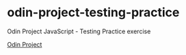 # odin-project-testing-practice
Odin Project JavaScript - Testing Practice exercise

[Odin Project](https://theodinproject.com/courses/javascript/lessons/testing-practice)
